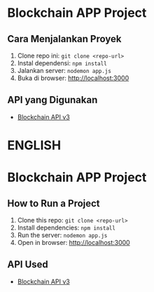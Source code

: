 # Blockchain APP Project

## Cara Menjalankan Proyek

1. Clone repo ini: `git clone <repo-url>`
2. Instal dependensi: `npm install`
3. Jalankan server: `nodemon app.js`
4. Buka di browser: [http://localhost:3000](http://localhost:3000)

## API yang Digunakan

- [Blockchain API v3](https://api.blockchain.com/v3/exchange)

# ENGLISH

# Blockchain APP Project

## How to Run a Project

1. Clone this repo: `git clone <repo-url>`
2. Install dependencies: `npm install`
3. Run the server: `nodemon app.js`
4. Open in browser: [http://localhost:3000](http://localhost:3000)

## API Used

- [Blockchain API v3](https://api.blockchain.com/v3/exchange)
